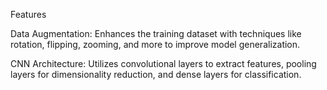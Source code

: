 Features

Data Augmentation: Enhances the training dataset with techniques like rotation, flipping, zooming, and more to improve model generalization.

CNN Architecture: Utilizes convolutional layers to extract features, pooling layers for dimensionality reduction, and dense layers for classification.
